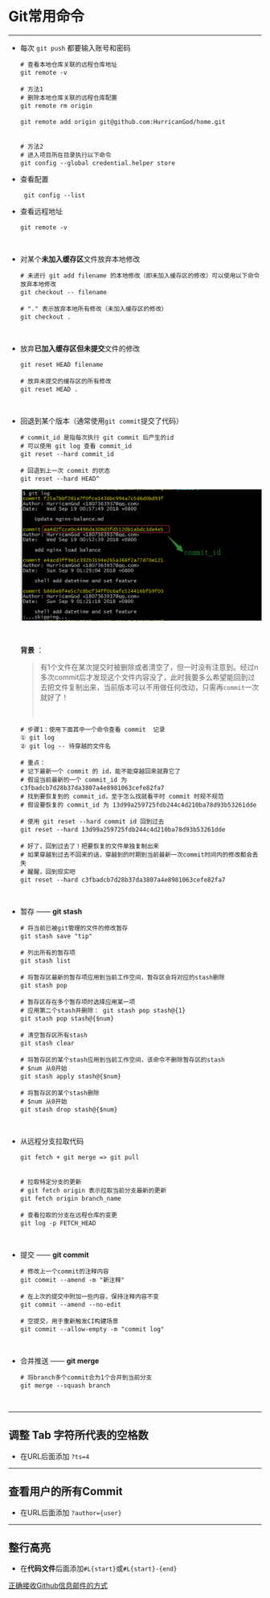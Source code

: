 # <a name="top">Git常用命令</a>



-----

+ 每次 `git push` 都要输入账号和密码

  ```shell
  # 查看本地仓库关联的远程仓库地址
  git remote -v
  
  # 方法1
  # 删除本地仓库关联的远程仓库配置
  git remote rm origin

  git remote add origin git@github.com:HurricanGod/home.git
  
  
  # 方法2
  # 进入项目所在目录执行以下命令
  git config --global credential.helper store
  ```




+  查看配置

   ```shell
    git config --list
   ```



+ 查看远程地址

  ```shell
  git remote -v
  ```

  ​


+ 对某个**未加入缓存区**文件放弃本地修改

  ```shell
  # 未进行 git add filename 的本地修改（即未加入缓存区的修改）可以使用以下命令放弃本地修改
  git checkout -- filename

  # "." 表示放弃本地所有修改（未加入缓存区的修改）
  git checkout .
  ```

  ​


+ 放弃**已加入缓存区但未提交**文件的修改

  ```shell
  git reset HEAD filename

  # 放弃未提交的缓存区的所有修改
  git reset HEAD .
  ```

  ​


+ 回退到某个版本（通常使用`git commit`提交了代码）

  ```shell
  # commit_id 是指每次执行 git commit 后产生的id
  # 可以使用 git log 查看 commit_id
  git reset --hard commit_id

  # 回退到上一次 commit 的状态
  git reset --hard HEAD^
  ```

  ![commit_id](https://github.com/HurricanGod/Home/blob/master/project-manage/git/img/commit_id.png)

  ​

  **背景** ：

  > ​     有1个文件在某次提交时被删除或者清空了，但一时没有注意到。经过n多次commit后才发现这个文件内容没了，此时我要多么希望能回到过去把文件复制出来，当前版本可以不用做任何改动，只需再`commit`一次就好了！
  >
  > ​

  ```shell
  # 步骤1：使用下面其中一个命令查看 commit  记录
  ① git log
  ② git log -- 待穿越的文件名

  # 重点：
  # 记下最新一个 commit 的 id，能不能穿越回来就靠它了
  # 假设当前最新的一个 commit_id 为 c3fbadcb7d28b37da3807a4e8981063cefe82fa7
  # 找到要恢复到的 commit_id，至于怎么找就看平时 commit 时规不规范
  # 假设要恢复的 commit_id 为 13d99a259725fdb244c4d210ba78d93b53261dde

  # 使用 git reset --hard commit id 回到过去
  git reset --hard 13d99a259725fdb244c4d210ba78d93b53261dde

  # 好了，回到过去了！把要恢复的文件单独复制出来
  # 如果穿越到过去不回来的话，穿越到的时期到当前最新一次commit时间内的修改都会丢失
  # 醒醒，回到现实吧
  git reset --hard c3fbadcb7d28b37da3807a4e8981063cefe82fa7

  ```

  ​

+ 暂存 —— **git stash**

  ```shell
  # 将当前已被git管理的文件的修改暂存
  git stash save "tip"

  # 列出所有的暂存项
  git stash list

  # 将暂存区最新的暂存项应用到当前工作空间，暂存区会将对应的stash删除
  git stash pop

  # 暂存区存在多个暂存项时选择应用某一项
  # 应用第二个stash并删除： git stash pop stash@{1}
  git stash pop stash@{$num}

  # 清空暂存区所有stash
  git stash clear

  # 将暂存区的某个stash应用到当前工作空间，该命令不删除暂存区的stash
  # $num 从0开始
  git stash apply stash@{$num}

  # 将暂存区的某个stash删除
  # $num 从0开始
  git stash drop stash@{$num}
  ```

  ​

+ 从远程分支拉取代码

  ```shell
  git fetch + git merge => git pull


  # 拉取特定分支的更新
  # git fetch origin 表示拉取当前分支最新的更新
  git fetch origin branch_name

  # 查看拉取的分支在远程仓库的变更
  git log -p FETCH_HEAD
  ```

  ​

+ 提交 —— **git commit**

  ```shell
  # 修改上一个commit的注释内容
  git commit --amend -m "新注释"

  # 在上次的提交中附加一些内容，保持注释内容不变
  git commit --amend --no-edit

  # 空提交，用于重新触发CI构建场景
  git commit --allow-empty -m "commit log"
  ```

  ​

+ 合并推送 —— **git merge**

  ```shell
  # 将branch多个commit合为1个合并到当前分支
  git merge --squash branch
  ```

  ​

---

## 调整 Tab 字符所代表的空格数

+ 在URL后面添加 `?ts=4`




----


## 查看用户的所有Commit

+ 在URL后面添加 `?author={user}`






-----

## 整行高亮

+ 在**代码文件**后面添加`#L{start}`或`#L{start}-{end}`

<a href="https://github.com/cssmagic/blog/issues/49">正确接收Github信息邮件的方式</a>
